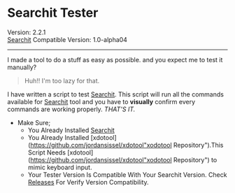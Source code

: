 # Searchit Tester
Version: 2.2.1  
[Searchit](https://github.com/xCommunicado/Searchit_Tester "Searchit Repository") Compatible Version: 1.0-alpha04

---

I made a tool to do a stuff as easy as possible. and you expect me to test it manually?
> Huh!! I'm too lazy for that.

I have written a script to test [Searchit](https://github.com/xCommunicado/Searchit_Tester "Searchit Repository").
This script will run all the commands available for [Searchit](https://github.com/xCommunicado/Searchit_Tester "Searchit Repository") tool and you have to **visually** confirm every commands are working properly. *THAT'S IT.*

* Make Sure;
    * You Already Installed [Searchit](https://github.com/xCommunicado/Searchit_Tester "Searchit Repository")
    * You Already Installed [xdotool](https://github.com/jordansissel/xdotool"xodotool Repository").This Script Needs [xdotool](https://github.com/jordansissel/xdotool"xodotool Repository") to mimic keyboard input.
    * Your Tester Version Is Compatible With Your Searchit Version. Check [Releases](https://github.com/xCommunicado/Searchit_Tester/releases "Releases") For Verify Version Compatibility.
